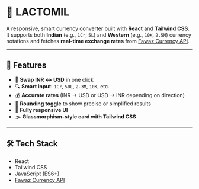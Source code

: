 # 💱 LACTOMIL

A responsive, smart currency converter built with **React** and **Tailwind CSS**.  
It supports both **Indian** (e.g., `1Cr`, `5L`) and **Western** (e.g., `10K`, `2.5M`) currency notations and fetches **real-time exchange rates** from [Fawaz Currency API](https://github.com/fawazahmed0/currency-api).

---

## 🚀 Features

- 🔁 **Swap INR ↔ USD** in one click
- 🔍 **Smart input**: `1Cr`, `50L`, `2.3M`, `10K`, etc.
- 💰 **Accurate rates** (INR → USD or USD → INR depending on direction)
- 🎯 **Rounding toggle** to show precise or simplified results
- 📱 **Fully responsive UI**
- 🌫️ **Glassmorphism-style card with Tailwind CSS**

---


## 🛠 Tech Stack

- React
- Tailwind CSS
- JavaScript (ES6+)
- [Fawaz Currency API](https://github.com/fawazahmed0/currency-api)
